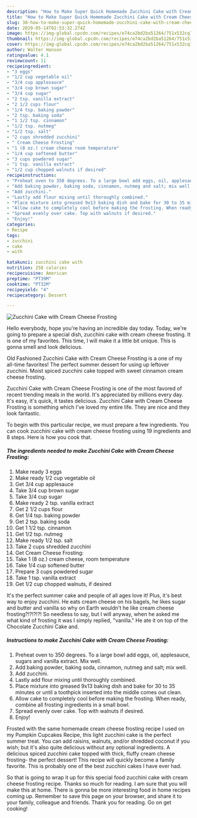 ```yaml
---
description: "How to Make Super Quick Homemade Zucchini Cake with Cream Cheese Frosting"
title: "How to Make Super Quick Homemade Zucchini Cake with Cream Cheese Frosting"
slug: 38-how-to-make-super-quick-homemade-zucchini-cake-with-cream-cheese-frosting
date: 2020-05-14T02:53:32.274Z
image: https://img-global.cpcdn.com/recipes/e74ca2bd2ba51264/751x532cq70/zucchini-cake-with-cream-cheese-frosting-recipe-main-photo.jpg
thumbnail: https://img-global.cpcdn.com/recipes/e74ca2bd2ba51264/751x532cq70/zucchini-cake-with-cream-cheese-frosting-recipe-main-photo.jpg
cover: https://img-global.cpcdn.com/recipes/e74ca2bd2ba51264/751x532cq70/zucchini-cake-with-cream-cheese-frosting-recipe-main-photo.jpg
author: Walter Hanson
ratingvalue: 4.1
reviewcount: 11
recipeingredient:
- "3 eggs"
- "1/2 cup vegetable oil"
- "3/4 cup applesauce"
- "3/4 cup brown sugar"
- "3/4 cup sugar"
- "2 tsp. vanilla extract"
- "2 1/2 cups flour"
- "1/4 tsp. baking powder"
- "2 tsp. baking soda"
- "1 1/2 tsp. cinnamon"
- "1/2 tsp. nutmeg"
- "1/2 tsp. salt"
- "2 cups shredded zucchini"
- " Cream Cheese Frosting"
- "1 (8 oz.) cream cheese room temperature"
- "1/4 cup softened butter"
- "3 cups powdered sugar"
- "1 tsp. vanilla extract"
- "1/2 cup chopped walnuts if desired"
recipeinstructions:
- "Preheat oven to 350 degrees. To a large bowl add eggs, oil, applesauce, sugars and vanilla extract. Mix well."
- "Add baking powder, baking soda, cinnamon, nutmeg and salt; mix well."
- "Add zucchini."
- "Lastly add flour mixing until thoroughly combined."
- "Place mixture into greased 9x13 baking dish and bake for 30 to 35 minutes or until a toothpick inserted into the middle comes out clean."
- "Allow cake to completely cool before making the frosting. When ready, combine all frosting ingredients in a small bowl."
- "Spread evenly over cake. Top with walnuts if desired."
- "Enjoy!"
categories:
- Recipe
tags:
- zucchini
- cake
- with

katakunci: zucchini cake with 
nutrition: 258 calories
recipecuisine: American
preptime: "PT39M"
cooktime: "PT32M"
recipeyield: "4"
recipecategory: Dessert

---
```



![Zucchini Cake with Cream Cheese Frosting](https://img-global.cpcdn.com/recipes/e74ca2bd2ba51264/751x532cq70/zucchini-cake-with-cream-cheese-frosting-recipe-main-photo.jpg)

Hello everybody, hope you're having an incredible day today. Today, we're going to prepare a special dish, zucchini cake with cream cheese frosting. It is one of my favorites. This time, I will make it a little bit unique. This is gonna smell and look delicious.

Old Fashioned Zucchini Cake with Cream Cheese Frosting is a one of my all-time favorites! The perfect summer dessert for using up leftover zucchini. Moist spiced zucchini cake topped with sweet cinnamon cream cheese frosting.

Zucchini Cake with Cream Cheese Frosting is one of the most favored of recent trending meals in the world. It's appreciated by millions every day. It's easy, it's quick, it tastes delicious. Zucchini Cake with Cream Cheese Frosting is something which I've loved my entire life. They are nice and they look fantastic.


To begin with this particular recipe, we must prepare a few ingredients. You can cook zucchini cake with cream cheese frosting using 19 ingredients and 8 steps. Here is how you cook that.

<!--inarticleads1-->

##### The ingredients needed to make Zucchini Cake with Cream Cheese Frosting:

1. Make ready 3 eggs
1. Make ready 1/2 cup vegetable oil
1. Get 3/4 cup applesauce
1. Take 3/4 cup brown sugar
1. Take 3/4 cup sugar
1. Make ready 2 tsp. vanilla extract
1. Get 2 1/2 cups flour
1. Get 1/4 tsp. baking powder
1. Get 2 tsp. baking soda
1. Get 1 1/2 tsp. cinnamon
1. Get 1/2 tsp. nutmeg
1. Make ready 1/2 tsp. salt
1. Take 2 cups shredded zucchini
1. Get  Cream Cheese Frosting:
1. Take 1 (8 oz.) cream cheese, room temperature
1. Take 1/4 cup softened butter
1. Prepare 3 cups powdered sugar
1. Take 1 tsp. vanilla extract
1. Get 1/2 cup chopped walnuts, if desired


It&#39;s the perfect summer cake and people of all ages love it! Plus, it&#39;s best way to enjoy zucchini. He eats cream cheese on his bagels, he likes sugar and butter and vanilla so why on Earth wouldn&#39;t he like cream cheese frosting?!?!?!?! So needless to say, but I will anyway, when he asked me what kind of frosting it was I simply replied, &#34;vanilla.&#34; He ate it on top of the Chocolate Zucchini Cake and. 

<!--inarticleads2-->

##### Instructions to make Zucchini Cake with Cream Cheese Frosting:

1. Preheat oven to 350 degrees. To a large bowl add eggs, oil, applesauce, sugars and vanilla extract. Mix well.
1. Add baking powder, baking soda, cinnamon, nutmeg and salt; mix well.
1. Add zucchini.
1. Lastly add flour mixing until thoroughly combined.
1. Place mixture into greased 9x13 baking dish and bake for 30 to 35 minutes or until a toothpick inserted into the middle comes out clean.
1. Allow cake to completely cool before making the frosting. When ready, combine all frosting ingredients in a small bowl.
1. Spread evenly over cake. Top with walnuts if desired.
1. Enjoy!


Frosted with the same homemade cream cheese frosting recipe I used on my Pumpkin Cupcakes Recipe, this light zucchini cake is the perfect summer treat. You can add raisins, walnuts, and/or shredded coconut if you wish; but it&#39;s also quite delicious without any optional ingredients. A delicious spiced zucchini cake topped with thick, fluffy cream cheese frosting- the perfect dessert! This recipe will quickly become a family favorite. This is probably one of the best zucchini cakes I have ever had. 

So that is going to wrap it up for this special food zucchini cake with cream cheese frosting recipe. Thanks so much for reading. I am sure that you will make this at home. There is gonna be more interesting food in home recipes coming up. Remember to save this page on your browser, and share it to your family, colleague and friends. Thank you for reading. Go on get cooking!
